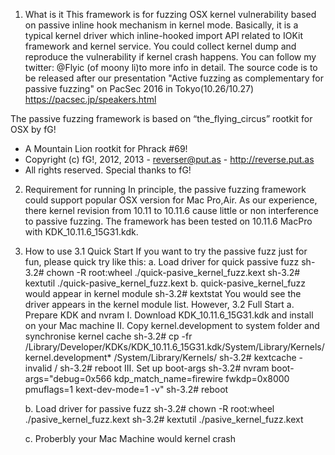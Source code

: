 1. What is it
  This framework is for fuzzing OSX kernel vulnerability based on passive inline hook mechanism in kernel mode.
Basically, it is a typical kernel driver which inline-hooked import API related to IOKit framework and kernel service.
You could collect kernel dump and reproduce the vulnerability if kernel crash happens.
You can follow my twitter: @Flyic (of moony li)to more info in detail.
The source code is to be released after our presentation "Active fuzzing as complementary for passive fuzzing" on PacSec 2016 in Tokyo(10.26/10.27)
https://pacsec.jp/speakers.html
 
  The passive fuzzing framework is based on “the_flying_circus” rootkit for OSX by fG!
 * A Mountain Lion rootkit for Phrack #69!
 * Copyright (c) fG!, 2012, 2013 - reverser@put.as - http://reverse.put.as
 * All rights reserved.
  Special thanks to fG!

2. Requirement for running
  In principle, the passive fuzzing framework could support popular OSX version for Mac Pro,Air. 
  As our experience, there kernel revision from 10.11 to 10.11.6 cause little or non interference to passive fuzzing. 
  The framework has been tested on 10.11.6 MacPro with KDK_10.11.6_15G31.kdk.

3. How to use
3.1 Quick Start
	If you want to try the passive fuzz just for fun, please quick try like this:
	a. Load driver for  quick passive fuzz
		sh-3.2# chown -R root:wheel ./quick-pasive_kernel_fuzz.kext
		sh-3.2# kextutil ./quick-pasive_kernel_fuzz.kext
	b. quick-pasive_kernel_fuzz would appear in kernel module
		sh-3.2# kextstat
		You would see the driver appears in the kernel module list. However, 
3.2 Full Start
	a. Prepare KDK and nvram 
		I. Download KDK_10.11.6_15G31.kdk and install on your Mac machine
		II. Copy kernel.development to system folder and synchronise kernel cache
			sh-3.2# cp -fr /Library/Developer/KDKs/KDK_10.11.6_15G31.kdk/System/Library/Kernels/kernel.development* /System/Library/Kernels/
			sh-3.2# kextcache -invalid /
			sh-3.2# reboot
		III. Set up boot-args
			sh-3.2# nvram boot-args="debug=0x566 kdp_match_name=firewire fwkdp=0x8000 pmuflags=1 kext-dev-mode=1  -v"
			sh-3.2# reboot

	b. Load driver for passive fuzz
		sh-3.2# chown -R root:wheel ./pasive_kernel_fuzz.kext
		sh-3.2# kextutil ./pasive_kernel_fuzz.kext

	c. Proberbly your Mac Machine would kernel crash 
